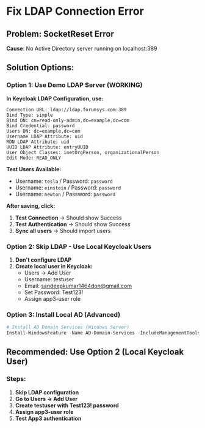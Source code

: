 # Fix LDAP Connection Error

## Problem: SocketReset Error
**Cause**: No Active Directory server running on localhost:389

## Solution Options:

### Option 1: Use Demo LDAP Server (WORKING)
**In Keycloak LDAP Configuration, use:**

```
Connection URL: ldap://ldap.forumsys.com:389
Bind Type: simple
Bind DN: cn=read-only-admin,dc=example,dc=com
Bind Credential: password
Users DN: dc=example,dc=com
Username LDAP Attribute: uid
RDN LDAP Attribute: uid
UUID LDAP Attribute: entryUUID
User Object Classes: inetOrgPerson, organizationalPerson
Edit Mode: READ_ONLY
```

**Test Users Available:**
- Username: `tesla` / Password: `password`
- Username: `einstein` / Password: `password`
- Username: `newton` / Password: `password`

**After saving, click:**
1. **Test Connection** → Should show Success
2. **Test Authentication** → Should show Success
3. **Sync all users** → Should import users

### Option 2: Skip LDAP - Use Local Keycloak Users
1. **Don't configure LDAP**
2. **Create local user in Keycloak:**
   - Users → Add User
   - Username: testuser
   - Email: sandeepkumar1464don@gmail.com
   - Set Password: Test123!
   - Assign app3-user role

### Option 3: Install Local AD (Advanced)
```powershell
# Install AD Domain Services (Windows Server)
Install-WindowsFeature -Name AD-Domain-Services -IncludeManagementTools
```

## Recommended: Use Option 2 (Local Keycloak User)

### Steps:
1. **Skip LDAP configuration**
2. **Go to Users → Add User**
3. **Create testuser with Test123! password**
4. **Assign app3-user role**
5. **Test App3 authentication**